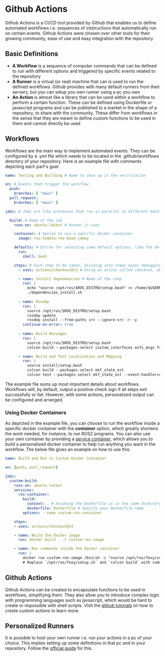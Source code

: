# Github Actions

Github Actions is a CI/CD tool provided by Github that enables us to define automated workflows i.e. sequences of intstructions that automatically run on certain events. 
Github Actions were chosen over other tools for their growing community, ease of use and easy integration with the repository.

## Basic Definitions

- **A Workflow** is a sequence of computer commands that can be defined to run with different options and triggered by specific events related to the repository
- **A Runner** is a virtual (or real) machine that can is used to run the defined workflows. Github provides with many default runners from their servers, but you can setup you own runner using a pc you own
- **An Action** is almost like a library that can be used within a workflow to perform a certain function. These can be defined using Dockerfile or javascript programs and can be published to a market in the shape of a repository, to share with the community.
These differ from workflows in the sense that they are meant to define custom functions to be used in them and cannot directly be used

## Workflows

Workflows are the main way to implement automated events. They can be configured by a .yml file which needs to be located in the .github/workflows directory of your repository. Here is an example file with comments depicting each part's goal:

```yml
name: Testing and Building # Name to show up in the verification

on: # Events that trigger the workflow
  push:
    branches: [ "main" ]
  pull_request:
    branches: [ "main" ]

jobs: # Jobs are like processes that run in parallel on different machines

  build: # Name of the job
    runs-on: ubuntu-latest # Runner it uses

    container: # Option to use a specific docker container
      image: ros:humble-ros-base-jammy

    defaults: # Extras for selecting some default options, like the default shell
      run:
        shell: bash

    steps: # Each step to be taken, dividing into steps eases debugging and improves the look of the output
      - uses: actions/checkout@v3 # Using an action called checkout, which is fundamental as it allows the runner to checkout the current branch and commit of this repo

      - name: Install dependencies # Name of the step
        run: | 
          echo "source /opt/ros/$ROS_DISTRO/setup.bash" >> /home/$USERNAME/.bashrc
          ./dependencies_install.sh
      
      - name: Rosdep
        run: |
          source /opt/ros/$ROS_DISTRO/setup.bash
          rosdep update
          rosdep install --from-paths src --ignore-src -r -y
        continue-on-error: true
      
      - name: Build Messages
        run: |
          source /opt/ros/$ROS_DISTRO/setup.bash
          colcon build --packages-select custom_interfaces eufs_msgs fs_msgs

      - name: Build and Test Localization and Mapping
        run: |
          source install/setup.bash
          colcon build --packages-select ekf_state_est
          colcon test --packages-select ekf_state_est --event-handler=console_direct+

```

The example file sums up most important details about workflows. Workflows will, by default, output a positive check sign if all steps exit successfully or fail.
However, with some actions, personalized output can be configured and arranged.

### Using Docker Containers

As depicted in the example file, you can choose to run the workflow inside a specific docker container with the **container** option, which greatly shortens the work needed, for instance, to run ROS2 programs. 
You can also use your own container by providing a [service container](https://docs.github.com/en/actions/using-containerized-services/about-service-containers), which allows you to build a personalized docker container to help
run anything you want in the workflow. The below file gives an example on how to use this:

```yml
name: Build and Run in Custom Docker Container

on: [push, pull_request]

jobs:
  custom-build:
    runs-on: ubuntu-latest
    services:
      ros-container:
        build:
          context: . # Assuming the Dockerfile is in the same directory as the workflow file
          dockerfile: Dockerfile # Specify your Dockerfile name
        options: --name custom-ros-container

    steps:
    - uses: actions/checkout@v3

    - name: Build the Docker image
      run: docker build . -t custom-ros-image

    - name: Run commands inside the Docker container
      run: |
        docker run custom-ros-image /bin/sh -c "source /opt/ros/foxy/setup.sh && colcon build"
        # Replace `/opt/ros/foxy/setup.sh` and `colcon build` with commands suitable for your project

```

## Github Actions
Github Actions can be created to encapsulate functions to be used in workflows, simplifying them. 
They also allow you to introduce complex logic with programming languages such as javascript, which would be hard to create or impossible with shell scripts.
Visit the [github tutorials](https://docs.github.com/en/actions/creating-actions/about-custom-actions) on how to create custom actions to learn more. 

## Personalized Runners

It is possible to host your own runner i.e. run your actions in a pc of your choice. This implies setting up some definitions in that pc and in your repository. 
Follow the [official guide](https://docs.github.com/en/actions/hosting-your-own-runners/managing-self-hosted-runners/about-self-hosted-runners) for this.
